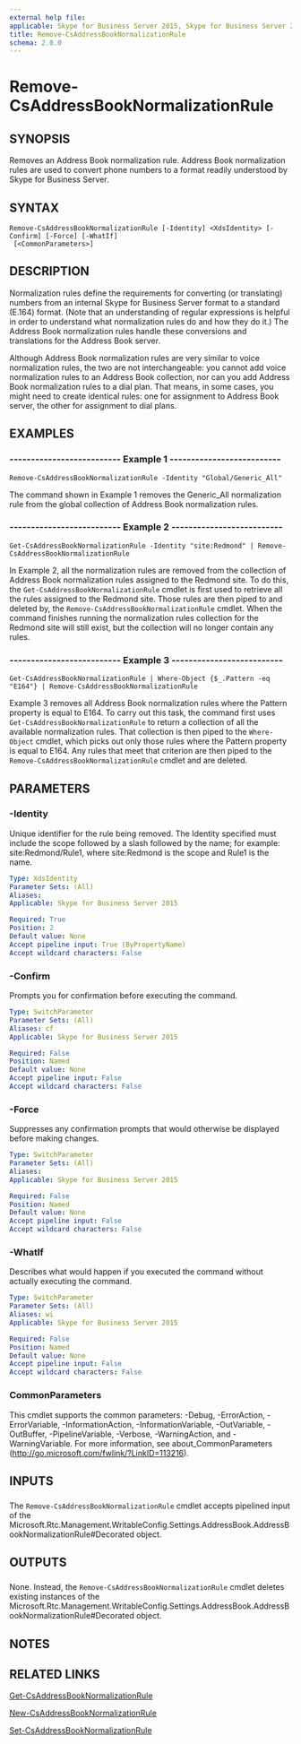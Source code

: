 ```yaml
---
external help file: 
applicable: Skype for Business Server 2015, Skype for Business Server 2019
title: Remove-CsAddressBookNormalizationRule
schema: 2.0.0
---
```


# Remove-CsAddressBookNormalizationRule

## SYNOPSIS
Removes an Address Book normalization rule.
Address Book normalization rules are used to convert phone numbers to a format readily understood by Skype for Business Server.

## SYNTAX

```
Remove-CsAddressBookNormalizationRule [-Identity] <XdsIdentity> [-Confirm] [-Force] [-WhatIf]
 [<CommonParameters>]
```

## DESCRIPTION
Normalization rules define the requirements for converting (or translating) numbers from an internal Skype for Business Server format to a standard (E.164) format.
(Note that an understanding of regular expressions is helpful in order to understand what normalization rules do and how they do it.) The Address Book normalization rules handle these conversions and translations for the Address Book server.

Although Address Book normalization rules are very similar to voice normalization rules, the two are not interchangeable: you cannot add voice normalization rules to an Address Book collection, nor can you add Address Book normalization rules to a dial plan.
That means, in some cases, you might need to create identical rules: one for assignment to Address Book server, the other for assignment to dial plans.

## EXAMPLES

### -------------------------- Example 1 --------------------------
```
Remove-CsAddressBookNormalizationRule -Identity "Global/Generic_All"
```

The command shown in Example 1 removes the Generic_All normalization rule from the global collection of Address Book normalization rules.


### -------------------------- Example 2 --------------------------
```
Get-CsAddressBookNormalizationRule -Identity "site:Redmond" | Remove-CsAddressBookNormalizationRule
```

In Example 2, all the normalization rules are removed from the collection of Address Book normalization rules assigned to the Redmond site.
To do this, the `Get-CsAddressBookNormalizationRule` cmdlet is first used to retrieve all the rules assigned to the Redmond site.
Those rules are then piped to and deleted by, the `Remove-CsAddressBookNormalizationRule` cmdlet.
When the command finishes running the normalization rules collection for the Redmond site will still exist, but the collection will no longer contain any rules.


### -------------------------- Example 3 --------------------------
```
Get-CsAddressBookNormalizationRule | Where-Object {$_.Pattern -eq "E164"} | Remove-CsAddressBookNormalizationRule
```

Example 3 removes all Address Book normalization rules where the Pattern property is equal to E164.
To carry out this task, the command first uses `Get-CsAddressBookNormalizationRule` to return a collection of all the available normalization rules.
That collection is then piped to the `Where-Object` cmdlet, which picks out only those rules where the Pattern property is equal to E164.
Any rules that meet that criterion are then piped to the `Remove-CsAddressBookNormalizationRule` cmdlet and are deleted.


## PARAMETERS

### -Identity
Unique identifier for the rule being removed.
The Identity specified must include the scope followed by a slash followed by the name; for example: site:Redmond/Rule1, where site:Redmond is the scope and Rule1 is the name.

```yaml
Type: XdsIdentity
Parameter Sets: (All)
Aliases: 
Applicable: Skype for Business Server 2015

Required: True
Position: 2
Default value: None
Accept pipeline input: True (ByPropertyName)
Accept wildcard characters: False
```

### -Confirm
Prompts you for confirmation before executing the command.

```yaml
Type: SwitchParameter
Parameter Sets: (All)
Aliases: cf
Applicable: Skype for Business Server 2015

Required: False
Position: Named
Default value: None
Accept pipeline input: False
Accept wildcard characters: False
```

### -Force
Suppresses any confirmation prompts that would otherwise be displayed before making changes.

```yaml
Type: SwitchParameter
Parameter Sets: (All)
Aliases: 
Applicable: Skype for Business Server 2015

Required: False
Position: Named
Default value: None
Accept pipeline input: False
Accept wildcard characters: False
```

### -WhatIf
Describes what would happen if you executed the command without actually executing the command.

```yaml
Type: SwitchParameter
Parameter Sets: (All)
Aliases: wi
Applicable: Skype for Business Server 2015

Required: False
Position: Named
Default value: None
Accept pipeline input: False
Accept wildcard characters: False
```

### CommonParameters
This cmdlet supports the common parameters: -Debug, -ErrorAction, -ErrorVariable, -InformationAction, -InformationVariable, -OutVariable, -OutBuffer, -PipelineVariable, -Verbose, -WarningAction, and -WarningVariable. For more information, see about_CommonParameters (http://go.microsoft.com/fwlink/?LinkID=113216).

## INPUTS

###  
The `Remove-CsAddressBookNormalizationRule` cmdlet accepts pipelined input of the Microsoft.Rtc.Management.WritableConfig.Settings.AddressBook.AddressBookNormalizationRule#Decorated object.

## OUTPUTS

###  
None.
Instead, the `Remove-CsAddressBookNormalizationRule` cmdlet deletes existing instances of the Microsoft.Rtc.Management.WritableConfig.Settings.AddressBook.AddressBookNormalizationRule#Decorated object.

## NOTES

## RELATED LINKS

[Get-CsAddressBookNormalizationRule](Get-CsAddressBookNormalizationRule.md)

[New-CsAddressBookNormalizationRule](New-CsAddressBookNormalizationRule.md)

[Set-CsAddressBookNormalizationRule](Set-CsAddressBookNormalizationRule.md)
